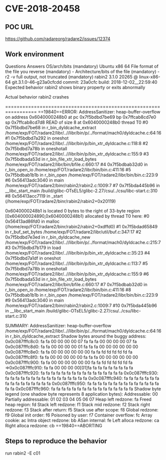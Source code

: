 # CVE-2018-20458

## POC URL
https://github.com/radareorg/radare2/issues/12374


## Work environment
Questions	Answers
OS/arch/bits (mandatory)	Ubuntu x86 64
File format of the file you reverse (mandatory)	-
Architecture/bits of the file (mandatory)	-
r2 -v full output, not truncated (mandatory)	rabin2 3.1.0 20265 @ linux-x86-64 git.3.1.0-46-g23a0cfcdd commit: 23a0cfc build: 2018-12-02__22:59:40
Expected behavior
rabin2 shows binary property or exits abnormally

Actual behavior
rabin2 crashes

=================================================================
==19840==ERROR: AddressSanitizer: heap-buffer-overflow on address 0x6040000248b0 at pc 0x7f5bdbd7be69 bp 0x7ffcab8cd7e0 sp 0x7ffcab8cd7d8
READ of size 8 at 0x6040000248b0 thread T0
    #0 0x7f5bdbd7be68 in r_bin_dyldcache_extract /home/exp/FOT/radare2/libr/..//libr/bin/p/../format/mach0/dyldcache.c:64:16
    #1 0x7f5bdbd7a292 in oneshot /home/exp/FOT/radare2/libr/..//libr/bin/p/bin_xtr_dyldcache.c:118:8
    #2 0x7f5bdbd7a78b in oneshotall /home/exp/FOT/radare2/libr/..//libr/bin/p/bin_xtr_dyldcache.c:155:9
    #3 0x7f5bdbada53d in r_bin_file_xtr_load_bytes /home/exp/FOT/radare2/libr/bin/bfile.c:660:17
    #4 0x7f5bdbab32d0 in r_bin_open_io /home/exp/FOT/radare2/libr/bin/bin.c:411:16
    #5 0x7f5bdbab1b1b in r_bin_open /home/exp/FOT/radare2/libr/bin/bin.c:223:9
    #6 0x56413adc3040 in main /home/exp/FOT/radare2/binr/rabin2/rabin2.c:1009:7
    #7 0x7f5bda445b96 in __libc_start_main /build/glibc-OTsEL5/glibc-2.27/csu/../csu/libc-start.c:310
    #8 0x56413acc7119 in _start (/home/exp/FOT/radare2/binr/rabin2/rabin2+0x20119)

0x6040000248b1 is located 0 bytes to the right of 33-byte region [0x604000024890,0x6040000248b1)
allocated by thread T0 here:
    #0 0x56413ad86fd0 in malloc (/home/exp/FOT/radare2/binr/rabin2/rabin2+0xdffd0)
    #1 0x7f5bdad65849 in r_buf_set_bytes /home/exp/FOT/radare2/libr/util/buf.c:347:17
    #2 0x7f5bdbd7e3ed in r_bin_dyldcache_new /home/exp/FOT/radare2/libr/..//libr/bin/p/../format/mach0/dyldcache.c:215:7
    #3 0x7f5bdbd7b179 in load /home/exp/FOT/radare2/libr/..//libr/bin/p/bin_xtr_dyldcache.c:35:23
    #4 0x7f5bdbd7a1df in oneshot /home/exp/FOT/radare2/libr/..//libr/bin/p/bin_xtr_dyldcache.c:113:7
    #5 0x7f5bdbd7a78b in oneshotall /home/exp/FOT/radare2/libr/..//libr/bin/p/bin_xtr_dyldcache.c:155:9
    #6 0x7f5bdbada53d in r_bin_file_xtr_load_bytes /home/exp/FOT/radare2/libr/bin/bfile.c:660:17
    #7 0x7f5bdbab32d0 in r_bin_open_io /home/exp/FOT/radare2/libr/bin/bin.c:411:16
    #8 0x7f5bdbab1b1b in r_bin_open /home/exp/FOT/radare2/libr/bin/bin.c:223:9
    #9 0x56413adc3040 in main /home/exp/FOT/radare2/binr/rabin2/rabin2.c:1009:7
    #10 0x7f5bda445b96 in __libc_start_main /build/glibc-OTsEL5/glibc-2.27/csu/../csu/libc-start.c:310

SUMMARY: AddressSanitizer: heap-buffer-overflow /home/exp/FOT/radare2/libr/..//libr/bin/p/../format/mach0/dyldcache.c:64:16 in r_bin_dyldcache_extract
Shadow bytes around the buggy address:
  0x0c087fffc8c0: fa fa 00 00 00 00 07 fa fa fa 00 00 00 00 07 fa
  0x0c087fffc8d0: fa fa 00 00 00 00 01 fa fa fa 00 00 00 00 00 00
  0x0c087fffc8e0: fa fa 00 00 00 00 00 00 fa fa fd fd fd fd fd fa
  0x0c087fffc8f0: fa fa 00 00 00 00 00 fa fa fa 00 00 00 00 00 00
  0x0c087fffc900: fa fa 00 00 00 00 00 00 fa fa fd fd fd fd fd fa
=>0x0c087fffc910: fa fa 00 00 00 00[01]fa fa fa fa fa fa fa fa fa
  0x0c087fffc920: fa fa fa fa fa fa fa fa fa fa fa fa fa fa fa fa
  0x0c087fffc930: fa fa fa fa fa fa fa fa fa fa fa fa fa fa fa fa
  0x0c087fffc940: fa fa fa fa fa fa fa fa fa fa fa fa fa fa fa fa
  0x0c087fffc950: fa fa fa fa fa fa fa fa fa fa fa fa fa fa fa fa
  0x0c087fffc960: fa fa fa fa fa fa fa fa fa fa fa fa fa fa fa fa
Shadow byte legend (one shadow byte represents 8 application bytes):
  Addressable:           00
  Partially addressable: 01 02 03 04 05 06 07 
  Heap left redzone:       fa
  Freed heap region:       fd
  Stack left redzone:      f1
  Stack mid redzone:       f2
  Stack right redzone:     f3
  Stack after return:      f5
  Stack use after scope:   f8
  Global redzone:          f9
  Global init order:       f6
  Poisoned by user:        f7
  Container overflow:      fc
  Array cookie:            ac
  Intra object redzone:    bb
  ASan internal:           fe
  Left alloca redzone:     ca
  Right alloca redzone:    cb
==19840==ABORTING

##  Steps to reproduce the behavior
run rabin2 -E c01